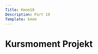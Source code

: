 ```yaml
---
Title: Kmom10
Description: Part 10
Template: kmom
---
```


<div class="kmom">

<h1>Kursmoment Projekt</h1>

</div>
